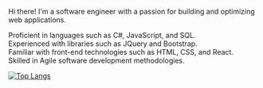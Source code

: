 Hi there! I'm a software engineer with a passion for building and optimizing web applications.

Proficient in languages such as C#, JavaScript, and SQL.<br>
Experienced with libraries such as JQuery and Bootstrap.<br>
Familiar with front-end technologies such as HTML, CSS, and React.<br>
Skilled in Agile software development methodologies. 


[![Top Langs](https://github-readme-stats.vercel.app/api/top-langs/?username=anuraghazra&layout=compact)](https://github.com/DodjeKelley/github-readme-stats)
